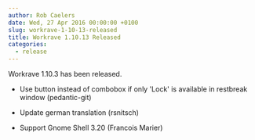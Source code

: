 ```yaml
---
author: Rob Caelers
date: Wed, 27 Apr 2016 00:00:00 +0100
slug: workrave-1-10-13-released
title: Workrave 1.10.13 Released
categories:
  - release
---
```

Workrave 1.10.3 has been released.
<!--more-->

- Use button instead of combobox if only 'Lock' is available in restbreak window (pedantic-git)

- Update german translation (rsnitsch)

- Support Gnome Shell 3.20 (Francois Marier) 
